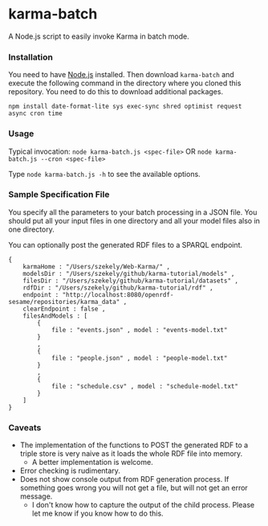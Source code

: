 # karma-batch

A Node.js script to easily invoke Karma in batch mode.

### Installation

You need to have [Node.js](http://nodejs.org/) installed. Then download `karma-batch` and execute the following command in the directory where you cloned this repository. You need to do this to download additional packages.

`npm install date-format-lite sys exec-sync shred optimist request async cron time`

### Usage

Typical invocation: `node karma-batch.js <spec-file>` OR `node karma-batch.js --cron <spec-file>`

Type `node karma-batch.js -h` to see the available options.

### Sample Specification File
You specify all the parameters to your batch processing in a JSON file.
You should put all your input files in one directory and all your model files also in one directory.

You can optionally post the generated RDF files to a SPARQL endpoint.

```
{
	karmaHome : "/Users/szekely/Web-Karma/" ,
	modelsDir : "/Users/szekely/github/karma-tutorial/models" ,
	filesDir : "/Users/szekely/github/karma-tutorial/datasets" ,
	rdfDir : "/Users/szekely/github/karma-tutorial/rdf" ,
	endpoint : "http://localhost:8080/openrdf-sesame/repositories/karma_data" ,
	clearEndpoint : false ,
	filesAndModels : [
		{
			file : "events.json" , model : "events-model.txt"
		}
		, 
		{
			file : "people.json" , model : "people-model.txt"
		}
		,
		{
			file : "schedule.csv" , model : "schedule-model.txt"
		}
	]
}
```

### Caveats

- The implementation of the functions to POST the generated RDF to a triple store is very naive as it loads the whole RDF file into memory. 
    - A better implementation is welcome.
- Error checking is rudimentary.
- Does not show console output from RDF generation process. If something goes wrong you will not get a file, but will not get an error message. 
    - I don't know how to capture the output of the child process. Please let me know if you know how to do this.
